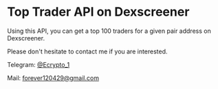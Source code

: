 # Top Trader API on Dexscreener

Using this API, you can get a top 100 traders for a given pair address on Dexscreener.

Please don't hesitate to contact me if you are interested.

Telegram: [@Ecrypto_1](https://t.me/Ecrypto_1)

Mail: forever120429@gmail.com
